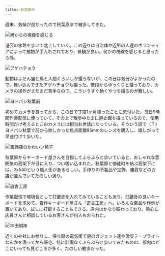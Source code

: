 ```yaml
---
title: 秋葉散歩
---
```

週末、気候が良かったので秋葉原まで散歩してきた。

![](https://lh3.googleusercontent.com/docs/ADP-6oHFtgjexgiq719zIVvKIEwO_BFkj6XnbAC1t9JfFrEJJH0xiX62dhoBdn6PXqe4CH8AsSTZNnTZfHcknQiNpx0nmvjl7OiiiLiAANWcK-mLQifQbm9YxNQ8RhygAowwmFfqtFScdZCm8MumjLZiWD9mdGezEgexBoVfk9lQf4XO5YKiB4XEPH6K8spBshHDtw7-SNTPT6KvD6ZTd_TbhZXccSNx-P-w8XfeFhIfqJKe-08EKMZ68ZdeuPu8L6M3NuoKtauiT8SjMk-NBXdoV7jLxXhmcJZcl2PGxYsX02uR_BVlFg0sgNTAc8rpIhYNBJdERs2ST_UuhM2WG2lNf4iqPGFjjprSqoSW4iwULmCqrXCp4T4R9du7hpJDtSmqzmsLIu9GSu5G2HIBBXAWUdl2sI9zeC4sSTbKquPu6bzGGU2s7sfIAxoutE9dtPpn-pt4cgOkQnjWfrOJtXIiCrd3A7Bjm87VnUu5OafY2cVv-Bkd0mUJycR9ftsA8LUVtZNDCCeGqsTVAckyIQSN9j2ibhALcAm4bmq69uxUDtUTBWD8YvyTZq5Fn9ic3cGYCdWLKiLFIGpoGC1X0_nhpQRCdURucdTp0LaezrPcTU-yX8AyuLEVDlIQWWWppQ1v_1sSEyBCboYJZN8-K07GKtuzQnxADPpX2YKK6pIa7UXyrxrZ3PVEfc4fO4v4Ba3syugfBEzoLOyRKXMl-DD5FtynibWp4DM982JAMEOS_iFeAUzqpxOMnL5vsH6WZJYy17YzIRO99DkGWUaK6SQA9_q1IIrJakeE-2JwGbWQEKxnHFQ1e66dpwzVyPRJY6RtCrSAe_fnu75JJ2JI3QYAKXkhxDQWZOCJNSq0QNi85JxLcOJ0aPF4nsvwdlJ74BaQEOeP-J9JQBM7MYrH7drXqzWrv9qIBCRJ54JPQgI_s7z_pKiJWpUO19vwYRIspqSja7EccY0x75U5wdy61UW0zDMRnfmmrV3mIkaVFqBskNJ98xd4B8jGsIt3FLQpGdLELJ8UJdI0snV07IVqJItm7MAsYuCsWYKGxLU7A5xi_NmKN1lw3mqj3iPS5mxloL3yGFuO1dSVFloQzq0k59IBKQeifmcUwkAcWLcirGGUqkXo92Myaz--VhvfNFRBezCR-Bad538rZHwmpJTHK0MnUUE15L8MpUvUvk3zTQsT05B4ElXaM2_OH_4dgFyDMGyLY2cZTjNxnSfFn16pnJGVVxH3FbCPqINdshZRfFCRO-VA_whVJg "鳩からの視線を感じる")

港区の水路を歩いて北上していく。この辺りは自治体や近所の人達のボランティアによって植物が手入れされており、景観が良い。何かの視線を感じると思ったら鳩。

![](https://lh3.googleusercontent.com/docs/ADP-6oHzDGfsVCGIHAbPJgwEhlJgefUSqj-IU_9n_4BR2IzDr-wM68u_JXcVHfki1yb7nkINfzptUvKmeip-_hg3jpc1FLWUNAhz0bSyWBak3S93wz8hvMlmNS8aNGT8gGDnl97i_qJbYGpPe0Vz3OGoLkssIaDJgDHqx9x_n-2xBlNp4riCegCB6V1MOPmPU4xMlhLkf7k9prH9zHBhqCOfDVnAW9r7DaLcpyTQYcXqfQMMnsBZxJpjAqVqK1hsNGgjnCW4j4dTmtPsIkwBVA0C-xyZfH2jyNC8uMubEI2uQYuJ9Vv8k56YmAAbZRvBmrbuszszyzFmryRRKQXqwjIMbr8f4TsRoIYz2Me40-w_7ZgMQAzbzcHqh94q1FBBCcTV3jMqnyW3g1YVPJ0282-gii6mlS1J6KdOmsKwhqNEnRKbHVSDeefXYLYOSQmKFcNBtUbwuvz4rhMT-7SHArZo0sIQZnFJ1SROU8X7YFEomDmVfSro7LgM05-l9Qe8MACCO_ZlCmRGjwwZyBxPxITy8R08I1AobXsjMdlrP_Jhdzp_RsV06wHjZSy9KMikIqMJxEeb0pVmEftfrq0Xtfd_2JkOaXBqb2y19pC_kzhmvAd4ZrH53zAp242q7cADP18sgyb6g0xZ5yzU6M2mLVaAzuA-d0f9AHq_rvuAzhzUVOPhx_radKETFS5Mq4YJ_yb1eO1UW4yaGm3My6L4B9XzNGagLOLers_NzZIvonI-ZbfL_53QJodWB2mLx_ffL80kttZPpYG2s5QPMPjOM8tkoqB-_4clzxqd-3gnGLGqkMTmrHRPaerSoks4b3yI22X0_H2xeImrdadXWzbVqEKRze5xMUxPqXprC2IN5xsvbaemDBFTJLoP49LNCcfy4_bvkxINlWC-G6Rq815pvh2mcvNjZzx3QrncJA9YLWVrMJ9bDQojfMXMDtWFuu-qhDmjifLrQFnZRkC8-wZ_EsYuSqMiIdZVjdXhJQpAzdDGhHd5aYwZaG7k2U9u5oR0V3U69easpXJMB3RvSNDN9BAIixhLalFJOrKex1zAEpl7qyUjLGpeQGYx1AiHVLsz-MF6AuHS9UuD8RNbTiD0S6LgiAyIdswE0Fiw7m4EVmUqeKyF84ZqqN0ZjNEMS_DKpwjHHyh2JR0C9tJBZacu19AC2EasliqLaXQlWyNDWFb8dYGR8KNF3ou1Z94KoOvgktXEx-VXEwBbl2v8Fxc9yUBQBNyqV5oDtqJk5Ewr5k7C_bi4_e9DuA "アゲハチョウ")

動物はふだん猫と鳥と人間ぐらいしか撮らないが、この日は気分がよかったので、舞い込んできたアゲハチョウも撮った。普段からゆっくりと撮っており、カメラの操作がまだまだ苦手なので、こういうすぐ動くやつを撮るのが難しい。

![](https://lh3.googleusercontent.com/docs/ADP-6oE7Dc-j16ahJxF7e1xb9S__DrjHLIzHgn7QHP1jzMofmrF05tX2nMVCv8WNqvHK4H8k1ZhLhE4jkWrNlEYN_hlAO4mfpRa2EnZ8vHSDz6rqVzfMDD1Qjft99UGK-PLqTbqkP7YCD-D3cALZ0S__8Cl8jUaTo8Euqi4lFeh3Ff_D5yjPP3Snl1r9_n1jJJAW2BZ0kUMjWN_A31OrZZE7LDsFrXBUP0B93qZhHS8wiyIn9g7TdcX_Ijhu_Z_94BcfPfCtstI9ZxEeTqB23SSZ5wYEOllOwlAl4yqb6-zDgwm-FYjTJY6ID2HHKoPqvc6l1atrpGZIXV_UiMgM88fPoQaCut2jDkMkA2VV57B-jNOWJxwdWeeUfZV3gY6WSgysatzQGLdigS2WkiZpB2PhD1ojyRv8eaJ3oDHLdpUFTDHOblxddOuGKArAxCI6XF1WYmhJ_HPEDtpi9kXe39VayklECCtF1mC0Jaha90_g_sQLeKfaDddREAcgGExrlvUA5DI1jtgDb1iq1MhP01GDUnDoZJDCKKOEFUIkmEW8OprJsf6xGQYmwOpM2xi6YMVF7rOFOJ7ritoP0FQ-auLRFomLTfbZAHLfQ2fLCuEw4GnaD0FlpXwR4QvweuUUkxBDEwA4u7CrYETKtAl60ql4QriJIoF9eLFKwYXR7BQXPt-zkv5WYIzhYEuJpr_MQdu6dPRIxe2Up1DHjzqLhbdkKqTxNECK-Rr6-VSsAt4RciM717MIMKUP16qm6YIMDzSSNgHz8TERmSNm2PWWypz-WfwUn_KTflaUqXOCsQ7cjU-x-X1zdHYIayOdM92okANockxNevAeUaq3wWlRDaYNU1gKYlU_WcTgAMn_QJIQDLG9Kd3DRKytAl5qArRKtkbSiMbp5oP-3QGzvffap5pjh0QZp0KqdbHIREDEh_j_KcmM_vWatxF5-GpTYSKTNLMDVJZKTpVIuVkO3LJ0U6OUT2bcpTC7L-tzDFCGhxNxfdoQCJJ5gPYRLMFVb-_GQoiViLVn3iIn9SzfhrDr2NRc7GT5YYpV1apXL5kvi_rjVxJiPguN25lx3u0AUmqlDWEY0NPM-qrS48GZ4_snhEWLsuNxEaMSxVRsbuMgJT5YQTfO_4poObID2xbevdwnoapvncv0BV5J9MsZxH5wfKKGQ-YTg1TjmzSItjRJRpE5ep16sf3WyH-Pah-lPDa6ztg1vPoYQGIiV7c77kX8Jj5oVb3XHbnad_b6S0dhmBRVdnXBLC00kQ "ヨドバシ秋葉前")

初めてカメラを買ってから、この日で丁度1ヶ月経ったことに気付いた。毎日9時間作業配信に使っていて、その上で散歩中たまに静止画を撮っているので、使用時間だけ考えるとこのカメラには相当お世話になっている。そういう訳で（？）ヨドバシ秋葉で前から欲しかった焦点距離85mmのレンズを購入し、嬉しがって早速付けて歩いた。

![](https://lh3.googleusercontent.com/docs/ADP-6oFlD_vs_MR8N-4ow4VxxZ0IXrwhc9PHXI9vdEWCaSyJ_Acc4FKSIJFJUAXxZhjF-r_zh-MAeqI6FKwdSGHXtkRIEfmGWxLEoi5tdntDkG3cEvtkglwy9HAQCZGddnf65Jp7ofiLXZRcqSZfhCsLrIoliI6tNk0yBdQSFm5nfLu6cpVx8NigbPPraVzZse9kSdg8lrIFZTIlMHKJXyzgOat2RO4EBuFgEqRvyfPzq4gfrZbatWScGUrpjnhxE_cUHZIZL-jdypEiEuZwRR9RyfrxNeANuhtBGX1q9m9tfq8lm9pDFF4ruuuL2SVT1-tNm23_rMXDkZG0roVlyUQ5YqdOgIMbiMzKp9tAaDMVj5JOtZlB7d7PBwb8lOgldDnZpBc_7t6HbuidkEhd3I1iHkQ_FA6Rhdp6tGkv613jIhrcg_Jt8fBEWFxUTvAcw4Eg-Y05PYIw32r0fTkwg_b-UBUBPf27hwK0uwK01DviCsN4E1RQ29F7RDOWa2TiTu8SqswT6MD84tDrnYzSWX2CfW5Ayu3HRMwfxOCXVRgJC8d7G-lic9wLFZu3QNje04BlamXCITMxKp2pihQwb_GtEZIVbeX6-OheT1OeCHvZk5SMj8WJ2KlYW4aHFRRmoRskSBWDeL8z1ChF4qmnrYlKZWlgrRn8Dw_t2j0o79ZnmCVisTcyP5tnyuIkH3vDVzaVYiMpoIhJ85-RUVSujqTZTlzoYHHnEhjNSljNatYDjoElONArdn6SKslZ1Bd8BlyZuYvixXgEa7uUl5TcmfiWkA3ZuWjdOuxahS-7dKJL66GUvzwCnRozzPNHdyEHTd6VXKRIJFzkSgReGjTFcmjLLZIEGdYIAOQ6Lb8M-W019Ak-yppnCN2fL_xJ4fBDGB9UmKfCjbSGsrHKQ1faaVAqGLdm3joRMAvxiTyDB0Dlx6_9zN_QOmOTnh5SoIHm-StNwzRQz3vyZNfmJi7WLC6Gtxkcge3zDz4aP853L81LLSBaNnj_YmuyOsizoThYibwiv2w8qhDbpuK9Yk1HQUZWB2HoPHIWPZz_iIGLS63iSpNkhWHsr1eh6tHhaQwK6-vsfnaWiRmfvnksg6KbYyzClQemsNYpKjWnPS6I7oi1GOE7Zi-FXhNzTX0eOfvOpBfnPkyR5G_mkzMJm7XrzmD4kS8lqh6ipaQ6dZwpdVmg5gk98h6VNAMhb0NvKZ2SsoRkhqyUgof5TbWeHFSa9CYxhLILR_hlLTgdK4m_aj0nuPTZSyVz5g "宝飾店のかわいい椅子")

秋葉原からキーボード屋さんを目指してふらふらと歩いていると、おしゃれな雰囲気の高架下が目に入り、つい吸い込まれた。秋葉原と御徒町を結ぶ高架下には、2k540という職人街があるらしい。手作りの革製品や宝飾、雑貨などのお店が並んでいてたのしい通り。

![](https://lh3.googleusercontent.com/docs/ADP-6oHevJ-NomuJ5Oqof-0-Uo0xDu7UIsxAT-MwEMg3vhWVWulroj0W5MPXB8w2e5AMS-Lww4QG35z94X7iRX3zt4Det5d5AHRQH_ry50FkK13p74vyhbgi__7OkTJo2ufc78lt-KaA5E_JflEPHyuQN4VXxb9DitEkqTU_Mw0RUZe1_lcPY_CF8cgiWLoi6WWZDlDizFKdtUqnV9JMX7Q-pRLHXWF0hfnbXbXps9rMckYQoWy5Ihg1BrpDVZJYSqwvUIchc0KrRY3qB9LwPZrEZouROefFprwfNFJT2--itRJHc1RBsBWjizVAep12fD80ipoUrkn2BTZp0Pv_OI9_gZFmpIi2ZJDbZoXrbRfA4aX8kJC5V-rIz9VE33oZG-4fOKI-7EZvAZwbzNNg0VMj5CNcBET8sF0p0_kZf_cQx2KpHCNs0USLRPwx9_RDiRUPeOywvmJvsxWOy0dy53zwHbGMRCVX70gkbw5pc2gAo3BFOIutLBIInA5cHgrksEYiyWOhpiwVltGq6zpHe6D3dH7EnNUSlca1gfYuL88m3PUlzgNdfgbCPDWDeKeiHTfmLjTuot_BztCi9SYUol2FpnvTalk6IeCA7UbcYX24DdCvq2irG_K6JpC7eMnIBDdV_pwJhZx4IlnCtFLUoAtQGlMTu_Tvl3pmj5Yz-IxcnS1Pz2xZLEP-XUZ5i8t3tHFPmTtqPPHSOj5SFsl1S0-os4K55oOR42bePwLoFlBV-u0w8ISnAYHQa0W2iiomSG4TLCfEAGs0O1br_57gO8rVeM_pLmETsfXKr30ucaRVMMaLPlFIAxAqDDvpZe0aER4lusmbKEsikJSPTRCDnPzI3z8vrGNxY3biJIQg1AGVAv75h0kfcLEApC00syx4NLBy2VJDOc6MbeI8jdZyZO6stGJg1e3906I148hNHrZktTxkM17pSTajJns0CkAIj9JPR1Pcl_2jfQr9xj-cyySNW3UUyAM4Ij1SLZ_zKflz8aRIcFwrbBFVItBjCB1RwcRV3RRXoxWb1OTKX6Ul1PuR5ecnx_uTGBSMlaXJVe6TB5ZC3cXb_xQVv6GK1HNrUw2jgOriTUIioUknkSP-_zhJdZS_08CYBpUGV1MBhY-sh5zIoSSrpjttPcS8pxZgJ1qk_S-pMpcHQkEXu2N6cyULGCbV_f4_QmpwMH3aVjPykaVuzJD3yG7wrZs5PM0aFhMsKHKSrWS-Xm9YG8vtk40sD1QuMCfWYeLFUr6UrBDC2L8zirekMA "遊舎工房")

作業配信で環境音として打鍵音を入れてみていることもあり、打鍵音の良いキーボードを求めて、自作キーボード屋さん『[遊舎工房](https://yushakobo.jp/)』へ。いろんな部品や作例が置いてあり、試しに打鍵することもできる。店内はかなり賑わっており、熱心に店員さんと相談しているお客さんが何人もおられた。

![](https://lh3.googleusercontent.com/docs/ADP-6oEHDraRnZj-dU6cy_2s3trQJgti8VnkOtaLdENjXtiBi8idj_V5jxCZiMtmbnFv2aUUhw0ENuPgwzpt1UOoZvPVziJhsKYrldOJ3g3cqRmuwhuK0jvhqbRuUHwIz0NH78z0ofjgBE3yOO9F7gOO2TlO_yYBruoltOsoEIG9f5Sr5H7hb-ZJVKow2mH2cn4JEGoaU4uTrqUepfjfiI1GyRjj_ozV97-atG8jytyRoy-ctlwYpjVLt7ZGxXbT_S-nTnRrh9RDl7vEAenPeloE3XtAPwwHcZMOGt_tMf6waUZ1UCeK8wQET_lQm1l0ZGYs02j3ajM2k6deBlPHHN5kL1NAm_tJXcdQXL5FZ4QHGpfwXClMiDLNVnnpAVzQn_e8fkva1owFTDneM3dk33yQyLqokH6oXySuP2ZS0phkaewK7oky63YYsY4Ox0n8hoYkVC9CAbujMavCMWMxDHcC3ezCguwG0jgWSapf1c41itNv0K2SoqQuBEG5RlYVSalh0qpnBLw_ZMTx-1ZpZdgVB-6hzdkyn6kz1n4webl25_To3GFfYxM076Ti0W5bG8mNfHFAEP97sayheUHhXSYXvTG3UI6OfBxWsWOkZH1vvRByfq4lZiovULwcf1kZsATkCenQ1oxP8eKTjb1xGCDnV9vWcRijY2oSNUQUS2k29Iq_ZArbiUZ5oEYFaR-2El1ni2OPlhWjiq6dOAQqvvTXra2S6O0fivzhqPWunP_0_RyWUBEujD_9y3ETE2pVAGGxOyjNiAVwpoaHh92tmw3bJPejj1YfkE3U1DaXsD6sBuxUAGq9Yb-rqrfLZhsI5iZBu_3FtXN7oKM2Uv7P-cA-rIZOQ3gneItnY0z2eYdGUkH3GTxB-rIjnWTgeRJgtimf_2BLttHOEdOEManXTxhmYWgEkRF-DmaPb7R1MhA7B-xSitTyXTzTGo0IAAHpYJITXgJzGSlHwIFv9MOgkoN51OoA7MpA2YetO8E2m2kNnxz7R-QioUB2MOYZKuy5ue71uP9EppCKE7v-vedZVVu3rzYITLOBcj03F3QE5yIBApg-wPdE38V1-nhF7CFEGV4Hu6_OcGXycTKBYXpEZR1CGESPaAzBWT78dCUim4giIr6dRW3pAPiBELIjigSWn4hNHwTbsQqilGLgDNKSohE4KHXmFwuizEf0GpIfsGFTJlA6M9Vf4HAxFikJaNQxG5OdbzGNO9bTQhx3d0N_h5C17wl0GDRRv3kT6MCBRqk6J9LYrdBM6w "神田明神")

近くの神社にお参りし、帰り際の電気街で謎のガジェット達や激安テープライトなんかを漁ってから帰宅。特に計画なくぶらぶらと歩いてみたものの、都内はどこにいっても見どころが多く、たのしい散歩だった。
